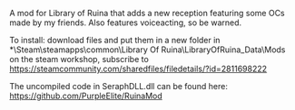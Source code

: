A mod for Library of Ruina that adds a new reception featuring some OCs made by my friends. Also features voiceacting, so be warned.

To install: download files and put them in a new folder in *\Steam\steamapps\common\Library Of Ruina\LibraryOfRuina_Data\Mods\
on the steam workshop, subscribe to https://steamcommunity.com/sharedfiles/filedetails/?id=2811698222

The uncompiled code in SeraphDLL.dll can be found here: https://github.com/PurpleElite/RuinaMod
